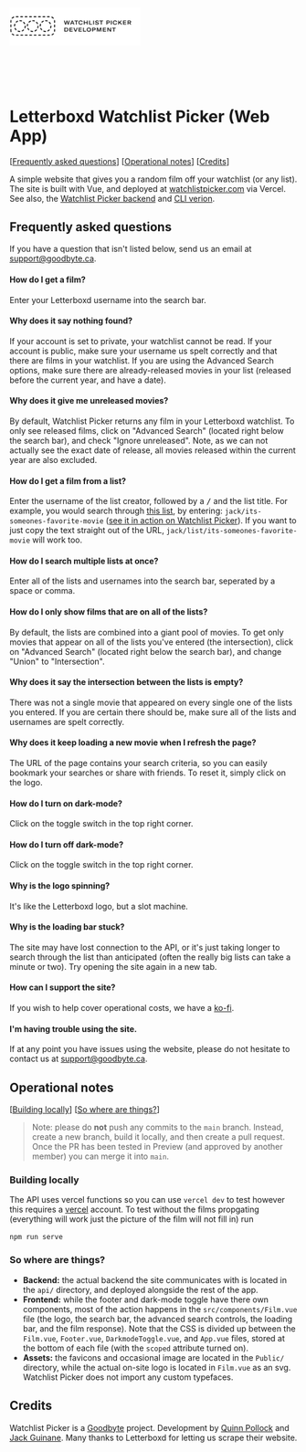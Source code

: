 <a href="https://github.com/GoodbyteCo/Letterboxd-Watchlist-Picker">
  <img width="230" alt="Watchlist Picker Development" src="public/dev-logo.png">
</a>

<br><br><br>

# Letterboxd Watchlist Picker (Web App)

[[Frequently asked questions](#frequently-asked-questions)] [[Operational notes](#operational-notes)] [[Credits](#credits)]

A simple website that gives you a random film off your watchlist (or any list). The site is built with Vue, and deployed at [watchlistpicker.com](https://watchlistpicer.com) via Vercel. See also, the [Watchlist Picker backend](https://github.com/GoodbyteCo/Watchlist-Picker-Backend) and [CLI verion](https://github.com/HoloPollock/watchlist-picker).

## Frequently asked questions

If you have a question that isn't listed below, send us an email at [support@goodbyte.ca](mailto:support@goodbyte.ca).

#### How do I get a film?
Enter your Letterboxd username into the search bar.

#### Why does it say nothing found?
If your account is set to private, your watchlist cannot be read. If your account is public, make sure your username us spelt correctly and that there are films in your watchlist. If you are using the Advanced Search options, make sure there are already-released movies in your list (released before the current year, and have a date).

#### Why does it give me unreleased movies?
By default, Watchlist Picker returns any film in your Letterboxd watchlist. To only see released films, click on "Advanced Search" (located right below the search bar), and check "Ignore unreleased". Note, as we can not actually see the exact date of release, all movies released within the current year are also excluded.

#### How do I get a film from a list?
Enter the username of the list creator, followed by a <kbd>/</kbd> and the list title. For example, you would search through [this list](https://letterboxd.com/jack/list/its-someones-favorite-movie/), by entering: `jack/its-someones-favorite-movie` ([see it in action on Watchlist Picker](https://watchlistpicker.com/?u=jack/its-someones-favorite-movie)). If you want to just copy the text straight out of the URL, `jack/list/its-someones-favorite-movie` will work too.
	
#### How do I search multiple lists at once?
Enter all of the lists and usernames into the search bar, seperated by a space or comma.

#### How do I only show films that are on all of the lists?
By default, the lists are combined into a giant pool of movies. To get only movies that appear on all of the lists you've entered (the intersection), click on "Advanced Search" (located right below the search bar), and change "Union" to "Intersection".

#### Why does it say the intersection between the lists is empty?
There was not a single movie that appeared on every single one of the lists you entered. If you are certain there should be, make sure all of the lists and usernames are spelt correctly.

#### Why does it keep loading a new movie when I refresh the page?
The URL of the page contains your search criteria, so you can easily bookmark your searches or share with friends. To reset it, simply click on the logo.

#### How do I turn on dark-mode?
Click on the toggle switch in the top right corner.

#### How do I turn off dark-mode?
Click on the toggle switch in the top right corner.

#### Why is the logo spinning?
It's like the Letterboxd logo, but a slot machine.

#### Why is the loading bar stuck?
The site may have lost connection to the API, or it's just taking longer to search through the list than anticipated (often the really big lists can take a minute or two). Try opening the site again in a new tab.

#### How can I support the site?
If you wish to help cover operational costs, we have a [ko-fi](https://ko-fi.com/goodbyte).

#### I'm having trouble using the site.
If at any point you have issues using the website, please do not hesitate to contact us at [support@goodbyte.ca](mailto:support@goodbyte.ca).


## Operational notes

[[Building locally](#building-locally)] [[So where are things?](#so-where-are-things)]

> Note: please do **not** push any commits to the `main` branch. Instead, create a new branch, build it locally, and then create a pull request. Once the PR has been tested in Preview (and approved by another member) you can merge it into `main`.

### Building locally

The API uses vercel functions so you can use `vercel dev` to test however this requires a [vercel](https://vercel.com) account. To test without the films propgating (everything will work just the picture of the film will not fill in) run

```
npm run serve
```

### So where are things?

- **Backend:** the actual backend the site communicates with is located in the `api/` directory, and deployed alongside the rest of the app.
- **Frontend:** while the footer and dark-mode toggle have there own components, most of the action happens in the `src/components/Film.vue` file (the logo, the search bar, the advanced search controls, the loading bar, and the film response). Note that the CSS is divided up between the `Film.vue`, `Footer.vue`, `DarkmodeToggle.vue`, and `App.vue` files, stored at the bottom of each file (with the `scoped` attribute turned on).
- **Assets:** the favicons and occasional image are located in the `Public/` directory, while the actual on-site logo is located in `Film.vue` as an svg. Watchlist Picker does not import any custom typefaces.

## Credits

Watchlist Picker is a [Goodbyte](https://github.com/GoodbyteCo) project. Development by [Quinn Pollock](https://github.com/HoloPollock) and [Jack Guinane](https://github.com/qjack001). Many thanks to Letterboxd for letting us scrape their website.
